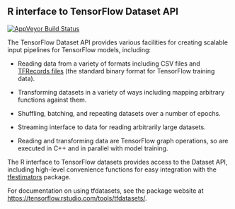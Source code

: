 
## R interface to TensorFlow Dataset API

[![AppVeyor Build Status](https://ci.appveyor.com/api/projects/status/github/rstudio/tfdatasets?branch=master&svg=true)](https://ci.appveyor.com/project/rstudio/tfdatasets)

The TensorFlow Dataset API provides various facilities for creating scalable input pipelines for TensorFlow models, including:

- Reading data from a variety of formats including CSV files and [TFRecords files](https://www.tensorflow.org/api_guides/python/python_io#tfrecords_format_details) (the standard binary format for TensorFlow training data).

- Transforming datasets in a variety of ways including mapping arbitrary functions against them.

- Shuffling, batching, and repeating datasets over a number of epochs.

- Streaming interface to data for reading arbitrarily large datasets.

- Reading and transforming data are TensorFlow graph operations, so are executed in C++ and in parallel with model training.

The R interface to TensorFlow datasets provides access to the Dataset API, including high-level convenience functions for easy integration with the [tfestimators](https://tensorflow.rstudio.com/tfestimators) package.

For documentation on using tfdatasets, see the package website at <https://tensorflow.rstudio.com/tools/tfdatasets/>.
